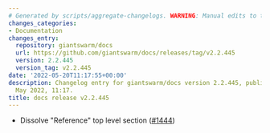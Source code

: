 ```yaml
---
# Generated by scripts/aggregate-changelogs. WARNING: Manual edits to this files will be overwritten.
changes_categories:
- Documentation
changes_entry:
  repository: giantswarm/docs
  url: https://github.com/giantswarm/docs/releases/tag/v2.2.445
  version: 2.2.445
  version_tag: v2.2.445
date: '2022-05-20T11:17:55+00:00'
description: Changelog entry for giantswarm/docs version 2.2.445, published on 20
  May 2022, 11:17.
title: docs release v2.2.445
---
```


- Dissolve "Reference" top level section ([#1444](https://github.com/giantswarm/docs/pull/1444))
